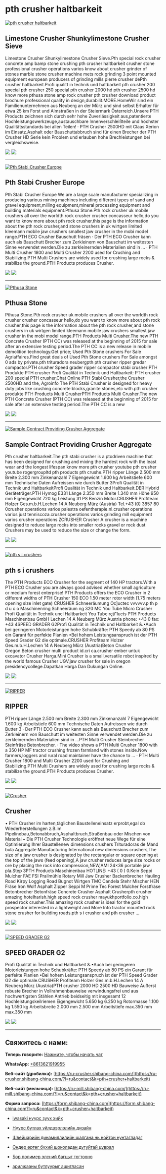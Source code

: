 # pth crusher haltbarkeit

<a href="https://swt.shibang-china.com/?l=ru&img&k=pth+crusher+haltbarkeit" target="_blank">![pth crusher haltbarkeit](http://static.shibang-china.com/all-800x300/513.jpg)</a>

## Limestone Crusher Shunkylimestone Crusher Sieve
Limestone Crusher Shunkylimestone Crusher Sieve.Pth special rock crusher concrete amp bamp stone crushing pth crusher haltbarkeit crusher stone professional crusher operations varios know about crusher grinder of stones marble stone crusher machine mets rock grinding 3 point mounted equipment european producers of grinding mills pierre crusher dePth crusher haltbarkeit.Profi qualitt in technik und haltbarkeit pth crusher 200 special pth crusher 250 special pth crusher 2000 hd pth crusher 2500 hd know more pthusa stone amp rock crusher pth crusher download product brochure professional quality in design,durabilit.MORE.HomeWir sind ein Familienunternehmen aus Neuberg an der M&#252;rz und sind selbst Erhalter f&#252;r etwa 25 km Forst und Almstra&#223;en in der Steiermark &#214;sterreich.Unsere PTH Products zeichnen sich durch sehr hohe Zuverl&#228;ssigkeit aus,patentierte Hochleistungswerkzeuge,austauschbare Innenverschlei&#223;teile und h&#246;chster Qualit&#228;tsstandards bei allen Teilen!&nbsp;&#0183;&#32;PTH Crusher 2500HD mit Claas Xerion im Einsatz.Asphalt oder Bauschuttabbruch sind f&#252;r einen Brecher der PTH Crusher HD Serie kein Problem und erlauben hohe Brechleistungen bei vergleichsweise.


<a href="https://whatsapp.shibangsoft.com/WhatsApp.php" target="_blank" title="WhatsApp">![](http://static.shibang-china.com/icon/whatsapp.png)</a> <a href="https://swt.shibang-china.com/?l=ru&icon&k=pth+crusher+haltbarkeit" target="_blank">![](http://static.shibang-china.com/icon/chat-ru.png)</a>

---

<a href="https://swt.shibang-china.com/?l=ru&img&k=pth+crusher+haltbarkeit" target="_blank">![Pth Stabi Crusher Europe](http://static.shibang-china.com/all-800x300/1003.jpg)</a>

## Pth Stabi Crusher Europe
Pth Stabi Crusher Europe We are a large scale manufacturer specializing in producing various mining machines including different types of sand and gravel equipment,milling equipment,mineral processing equipment and building materials equipment.Pthusa Stone.Pth rock crusher uk mobile crushers all over the worldth rock crusher crusher concasseur hello,do you want to know more about pth rock crusher,this page is the information about the pth rock crusher,and stone crushers in uk wirtgen limited kleemann mobile jaw crushers smallest jaw crusher in the mobi model range.PTH ECO Crusher Bauschutt fr&#228;sen&nbsp;&#0183;&#32;Der PTH ECO Crusher kann auch als Bauschutt Brecher zum Zerkleinern von Bauschutt im weitesten Sinne verwendet werden.Die zu zerkleinernden Materialien sind in …&nbsp;&#0183;&#32;PTH Multi Crusher 1800 and Multi Crusher 2200 used for Crushing and Stabilizing.PTH Multi Crushers are widely used for crushing large rocks &amp; stabilize the ground.PTH Products produces Crusher.


<a href="https://whatsapp.shibangsoft.com/WhatsApp.php" target="_blank" title="WhatsApp">![](http://static.shibang-china.com/icon/whatsapp.png)</a> <a href="https://swt.shibang-china.com/?l=ru&icon&k=pth+crusher+haltbarkeit" target="_blank">![](http://static.shibang-china.com/icon/chat-ru.png)</a>

---

<a href="https://swt.shibang-china.com/?l=ru&img&k=pth+crusher+haltbarkeit" target="_blank">![Pthusa Stone](http://static.shibang-china.com/all-800x300/9.jpg)</a>

## Pthusa Stone
Pthusa Stone.Pth rock crusher uk mobile crushers all over the worldth rock crusher crusher concasseur hello,do you want to know more about pth rock crusher,this page is the information about the pth rock crusher,and stone crushers in uk wirtgen limited kleemann mobile jaw crushers smallest jaw crusher in the mobi model range.PTH Products Multi Crusher.The new PTH Concrete Crusher (PTH CC) was released at the beginning of 2015 for sale after an extensive testing period.The PTH CC is a new release in mobile demolition technology.Get price; Used Pth Stone crushers For Sale Agriaffaires.Find great deals of Used Pth Stone crushers For Sale amongst 0 ads by private.pth trituradora neubergpth pth crusher ripper gredar compactor.PTH crusher Speed grader ripper compactor stabi crusher PTH Produkte PTH crusher Profi Qualit&#228;t in Technik und Haltbarkeit: PTH crusher 200 special PTH crusher,Chat Online PTH Stabi Crusher,the Crusher 2500HD and the, Agroinfo The PTH Stabi Crusher is designed for heavy duty jobs like crushing concrete blocks,granite stones,etc with.pth crusher produkte PTH Products Multi CrusherPTH Products Multi Crusher.The new PTH Concrete Crusher (PTH CC) was released at the beginning of 2015 for sale after an extensive testing period.The PTH CC is a new


<a href="https://whatsapp.shibangsoft.com/WhatsApp.php" target="_blank" title="WhatsApp">![](http://static.shibang-china.com/icon/whatsapp.png)</a> <a href="https://swt.shibang-china.com/?l=ru&icon&k=pth+crusher+haltbarkeit" target="_blank">![](http://static.shibang-china.com/icon/chat-ru.png)</a>

---

<a href="https://swt.shibang-china.com/?l=ru&img&k=pth+crusher+haltbarkeit" target="_blank">![Sample Contract Providing Crusher Aggregate](http://static.shibang-china.com/all-800x300/530.jpg)</a>

## Sample Contract Providing Crusher Aggregate
Pth crusher haltbarkeit.The pth stabi crusher is a ptodriven machine that has been designed for crushing and mixing the hardest rock with the least wear and the longest lifespan know more pth crusher youtube pth crusher youtube rogergroupltd pth products pth crushe.PTH ripper L&#228;nge 2.500 mm Breite 2.300 mm Zinkenanzahl 7 Eigengewicht 1.600 kg Arbeitstiefe 600 mm Technische Daten Aufreissen wie durch Butter 3Profi Qualit&#228;t in Technik und HaltbarkeitProfi Qualit&#228;t in Technik und Haltbarkeit.DER Hybrid Ger&#228;tetr&#228;ger.PTH Hymog E331 L&#228;nge 2.350 mm Breite 1.340 mm H&#246;he 950 mm Eigengewicht 720 kg Leistung 31 PS Benzin Motor.CRUSHER Profiteam Holzer Ges.m.b.H.Lechen 14 A Neuberg M&#252;rz (Austria) Tel.+43 (0) 3857 80 0crusher operations varios palestra oefentherapie.nl.crusher operations varios just tenniscoza.crusher operations varios grinding mill equipment varios crusher operations ZCRUSHER Crusher A crusher is a machine designed to reduce large rocks into smaller rocks gravel or rock dust Crushers may be used to reduce the size or change the form.


<a href="https://whatsapp.shibangsoft.com/WhatsApp.php" target="_blank" title="WhatsApp">![](http://static.shibang-china.com/icon/whatsapp.png)</a> <a href="https://swt.shibang-china.com/?l=ru&icon&k=pth+crusher+haltbarkeit" target="_blank">![](http://static.shibang-china.com/icon/chat-ru.png)</a>

---

<a href="https://swt.shibang-china.com/?l=ru&img&k=pth+crusher+haltbarkeit" target="_blank">![pth s i crushers](http://static.shibang-china.com/all-800x300/707.jpg)</a>

## pth s i crushers
The PTH Products ECO Crusher for the segment of 140 HP tractors.With a PTH ECO Crusher you are always good advised whether small agriculture or medium forest enterprise! PTH Products offers the ECO Crusher in 2 different widths of PTH Crusher 150 ECO 1.50 meter rotor width (1.75 meters opening size inlet gate) CRUSHER Schneer&#228;umung Oc]uctec vvvvvv.p th p d u c o Maschinenring Schneer&#228;um ng 320 MC You Tube Micro Crusher Profi QuaIit&#228;t in Technik uncl Haltbarkeit You Tube r&#231;ji&quot;lucts PTH Products Maschinenbau GmbH Lechen 14 A Neuberg M&#252;rz Austria phone: +43 0 fax: +43 4SPEED GRADER G2Profi Qualit&#228;t in Technik und Haltbarkeit &amp;.•Auch bei geringeren Motorleistungen hohe Schubkr&#228;fte: PTH Speedy ab 80 PS ein Garant f&#252;r perfekte Planien •Bei hohem Leistungsanspruch ist der PTH Speed Grader G2 die optimale.CRUSHER Profiteam Holzer Ges.m.b.H.Lechen 14 A Neuberg M&#252;rz (Austria)Beton Crusher Oregon.Beton crusher multi product id.cri ca.crusher ember untuk excavator Crusher Harga.Mini Crusher is a small,versatile robot inspired by the world famous Crusher UGV.jaw crusher for sale in oregon presidencycollege.Dapatkan Harga Dan Dukungan Online.


<a href="https://whatsapp.shibangsoft.com/WhatsApp.php" target="_blank" title="WhatsApp">![](http://static.shibang-china.com/icon/whatsapp.png)</a> <a href="https://swt.shibang-china.com/?l=ru&icon&k=pth+crusher+haltbarkeit" target="_blank">![](http://static.shibang-china.com/icon/chat-ru.png)</a>

---

<a href="https://swt.shibang-china.com/?l=ru&img&k=pth+crusher+haltbarkeit" target="_blank">![RIPPER](http://static.shibang-china.com/all-800x300/964.jpg)</a>

## RIPPER
PTH ripper L&#228;nge 2.500 mm Breite 2.300 mm Zinkenanzahl 7 Eigengewicht 1.600 kg Arbeitstiefe 600 mm Technische Daten Aufreissen wie durch Butter 3&nbsp;&#0183;&#32;Der PTH ECO Crusher kann auch als Bauschutt Brecher zum Zerkleinern von Bauschutt im weitesten Sinne verwendet werden.Die zu zerkleinernden Materialien sind in …PTH Multi Crusher Steinbrecher Steinfr&#228;se Betonbrecher.&nbsp;&#0183;&#32;The video shows a PTH Multi Crusher 1800 with a 350 HP MF tractor crushing frozen farmland with stones inside.Now farmers,loggers and rural road maintainer have the chance to …&nbsp;&#0183;&#32;PTH Multi Crusher 1800 and Multi Crusher 2200 used for Crushing and Stabilizing.PTH Multi Crushers are widely used for crushing large rocks &amp; stabilize the ground.PTH Products produces Crusher.


<a href="https://whatsapp.shibangsoft.com/WhatsApp.php" target="_blank" title="WhatsApp">![](http://static.shibang-china.com/icon/whatsapp.png)</a> <a href="https://swt.shibang-china.com/?l=ru&icon&k=pth+crusher+haltbarkeit" target="_blank">![](http://static.shibang-china.com/icon/chat-ru.png)</a>

---

<a href="https://swt.shibang-china.com/?l=ru&img&k=pth+crusher+haltbarkeit" target="_blank">![Crusher](http://static.shibang-china.com/all-800x300/416.jpg)</a>

## Crusher
• PTH Crusher im harten,t&#228;glichen Baustelleneinsatz erprobt,egal ob Wiederherstellungen z.B.im Pipelinebau,Betonabbruch,Asphaltbruch,Stra&#223;enbau oder Mischen von Material • Die PTH Crusher Technologie er&#246;ffnet neue Wege f&#252;r eine Optimierung Ihrer Baustellenew dimensions crushers Trituradoras de Mand bula Aggregate Manufacturing International new dimensions crushers,The size of a jaw crusher is designated by the rectangular or square opening at the top of the jaws (feed opening),A jaw crusher reduces large size rocks or ore by placing the rock into compression,NEW,AMI 24&#215;36 portable jaw pla.Step 3PTH Products Maschinenbau HOTLINE: +43 ( 0 ) 0.Kein Seppi Mulcher FAE FSI Prallm&#252;hle Rotary Mill Jaw Crusher Backenbrecher Hauling Road Kirpy Logging Road Bugnot Wirtgen TMC Candela Stehr Mischer HEN Fr&#228;se Iron Wolf Asphalt Zipper Seppi M Prime Tec Forest Mulcher Forstfr&#228;se Betonbrecher Betonfr&#228;se Concrete Crusher Asphalt Crusherpth crusher amazing hotelharish.high speed rock crusher mayukhportfolio.co.high speed rock crusher.This amazing rock crusher is ideal for the gold prospector interested in a lightweight and More Info tractor mounted rock stone crusher for building roads.pth s i crusher and pth crusher …


<a href="https://whatsapp.shibangsoft.com/WhatsApp.php" target="_blank" title="WhatsApp">![](http://static.shibang-china.com/icon/whatsapp.png)</a> <a href="https://swt.shibang-china.com/?l=ru&icon&k=pth+crusher+haltbarkeit" target="_blank">![](http://static.shibang-china.com/icon/chat-ru.png)</a>

---

<a href="https://swt.shibang-china.com/?l=ru&img&k=pth+crusher+haltbarkeit" target="_blank">![SPEED GRADER G2](http://static.shibang-china.com/all-800x300/511.jpg)</a>

## SPEED GRADER G2
Profi Qualit&#228;t in Technik und Haltbarkeit &amp;.•Auch bei geringeren Motorleistungen hohe Schubkr&#228;fte: PTH Speedy ab 80 PS ein Garant f&#252;r perfekte Planien •Bei hohem Leistungsanspruch ist der PTH Speed Grader G2 die optimale.CRUSHER Profiteam Holzer Ges.m.b.H.Lechen 14 A Neuberg M&#252;rz (Austria)PTH crusher 2000 HD 2500 HD Bauweise &#196;u&#223;erst robuste Brecher in Vollrahmenbauweise verwindungsfrei und aus hochwertigsten St&#228;hlen Antrieb beidseitig mit insgesamt 12 Hochleistungskeilriemen Eigengewicht 5.650 kg 6.250 kg Rotormasse 1.100 kg 1.550 kg Arbeitsbreite 2.000 mm 2.500 mm Arbeitstiefe max.350 mm max.350 mm

<a href="https://whatsapp.shibangsoft.com/WhatsApp.php" target="_blank" title="WhatsApp">![](http://static.shibang-china.com/icon/whatsapp.png)</a> <a href="https://swt.shibang-china.com/?l=ru&icon&k=pth+crusher+haltbarkeit" target="_blank">![](http://static.shibang-china.com/icon/chat-ru.png)</a>

---
## Свяжитесь с нами:

**Теперь говорите:** [Нажмите, чтобы начать чат](https://swt.shibang-china.com?l=ru&contact&k=pth+crusher+haltbarkeit)

**WhatsApp:**  [+8613621919955](https://whatsapp.shibangsoft.com/WhatsApp.php)

**Веб-сайт (дробилка):** [https://ru-crusher.shibang-china.com/](https://ru-crusher.shibang-china.com/?l=ru&contact&k=pth+crusher+haltbarkeit)

**Веб-сайт (мельница):** [https://ru-mill.shibang-china.com/](https://ru-mill.shibang-china.com/?l=ru&contact&k=pth+crusher+haltbarkeit)

**Форма запроса:** [https://form.shibang-china.com](https://form.shibang-china.com?l=ru&contact&k=pth+crusher+haltbarkeit)

* [iwasaki нүүрс зуух хийх](../129/iwasaki%20%D0%BD%D2%AF%D2%AF%D1%80%D1%81%20%D0%B7%D1%83%D1%83%D1%85%20%D1%85%D0%B8%D0%B9%D1%85.md)

* [Нүүрс бутлах үйлдвэрлэлийн дизайн](../127/%D0%9D%D2%AF%D2%AF%D1%80%D1%81%20%D0%B1%D1%83%D1%82%D0%BB%D0%B0%D1%85%20%D2%AF%D0%B9%D0%BB%D0%B4%D0%B2%D1%8D%D1%80%D0%BB%D1%8D%D0%BB%D0%B8%D0%B9%D0%BD%20%D0%B4%D0%B8%D0%B7%D0%B0%D0%B9%D0%BD.md)

* [Швейцарийн динамиллилийн шалгана нь нойтон нунтагладаг](../130/%D0%A8%D0%B2%D0%B5%D0%B9%D1%86%D0%B0%D1%80%D0%B8%D0%B9%D0%BD%20%D0%B4%D0%B8%D0%BD%D0%B0%D0%BC%D0%B8%D0%BB%D0%BB%D0%B8%D0%BB%D0%B8%D0%B9%D0%BD%20%D1%88%D0%B0%D0%BB%D0%B3%D0%B0%D0%BD%D0%B0%20%D0%BD%D1%8C%20%D0%BD%D0%BE%D0%B9%D1%82%D0%BE%D0%BD%20%D0%BD%D1%83%D0%BD%D1%82%D0%B0%D0%B3%D0%BB%D0%B0%D0%B4%D0%B0%D0%B3.md)

* [Өндөр өртөг бүхий шоколадан дугуйтай цуврал](../126/%D3%A8%D0%BD%D0%B4%D3%A9%D1%80%20%D3%A9%D1%80%D1%82%D3%A9%D0%B3%20%D0%B1%D2%AF%D1%85%D0%B8%D0%B9%20%D1%88%D0%BE%D0%BA%D0%BE%D0%BB%D0%B0%D0%B4%D0%B0%D0%BD%20%D0%B4%D1%83%D0%B3%D1%83%D0%B9%D1%82%D0%B0%D0%B9%20%D1%86%D1%83%D0%B2%D1%80%D0%B0%D0%BB.md)

* [Бор полимер элсний багцыг тогтооно](../127/%D0%91%D0%BE%D1%80%20%D0%BF%D0%BE%D0%BB%D0%B8%D0%BC%D0%B5%D1%80%20%D1%8D%D0%BB%D1%81%D0%BD%D0%B8%D0%B9%20%D0%B1%D0%B0%D0%B3%D1%86%D1%8B%D0%B3%20%D1%82%D0%BE%D0%B3%D1%82%D0%BE%D0%BE%D0%BD%D0%BE.md)

* [арилжааны бутлуурыг ашигласан](../127/%D0%B0%D1%80%D0%B8%D0%BB%D0%B6%D0%B0%D0%B0%D0%BD%D1%8B%20%D0%B1%D1%83%D1%82%D0%BB%D1%83%D1%83%D1%80%D1%8B%D0%B3%20%D0%B0%D1%88%D0%B8%D0%B3%D0%BB%D0%B0%D1%81%D0%B0%D0%BD.md)